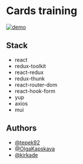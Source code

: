 # Cards training

[![demo](https://img.shields.io/badge/-demo-brightgreen?style=for-the-badge&logo=github)](https://olgakapskaya.github.io/cards/)

## Stack

- react
- redux-toolkit
- react-redux
- redux-thunk
- react-router-dom
- react-hook-form
- yup
- axios
- mui

## Authors

- [@tepek92](https://github.com/tepek92)
- [@OlgaKapskaya](https://github.com/OlgaKapskaya)
- [@kirkade](https://github.com/kirkade)
